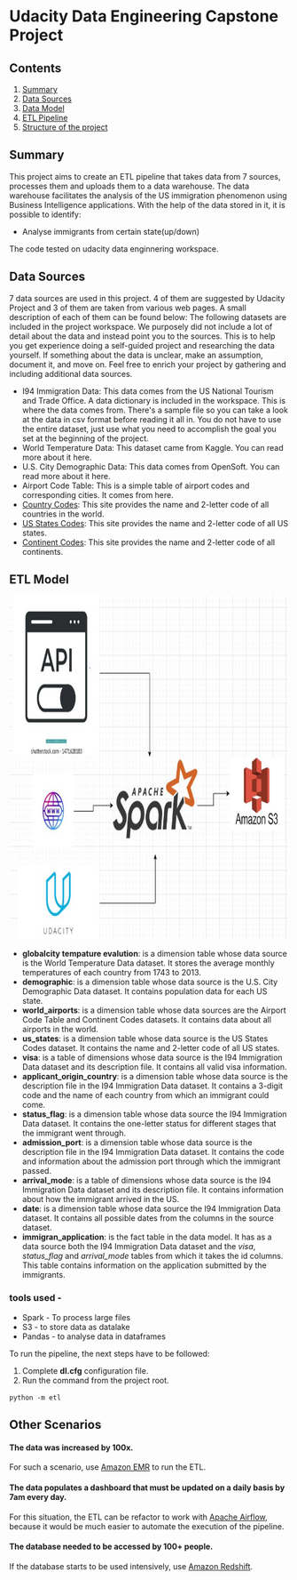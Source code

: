 # Udacity Data Engineering Capstone Project


## Contents

1. [Summary](#Summary)  
2. [Data Sources](#data-sources)  
3. [Data Model](#data-model)   
4. [ETL Pipeline](#etl-pipeline)
6. [Structure of the project](#structure-of-the-project)

## Summary

This project aims to create an ETL pipeline that takes data from 7 sources, processes them and uploads them to a data warehouse. The data warehouse facilitates the analysis of the US immigration phenomenon using Business Intelligence applications. With the help of the data stored in it, it is possible to identify:
-  Analyse immigrants from certain state(up/down)


The code tested on udacity data enginnering workspace.

## Data Sources

7 data sources are used in this project. 4 of them are suggested by Udacity  Project and 3 of them are taken from various web pages. A small description of each of them can be found below:
The following datasets are included in the project workspace. We purposely did not include a lot of detail about the data and instead point you to the sources. This is to help you get experience doing a self-guided project and researching the data yourself. If something about the data is unclear, make an assumption, document it, and move on. Feel free to enrich your project by gathering and including additional data sources.

- I94 Immigration Data: This data comes from the US National Tourism and Trade Office. A data dictionary is included in the workspace. This is where the data comes from. There's a sample file so you can take a look at the data in csv format before reading it all in. You do not have to use the entire dataset, just use what you need to accomplish the goal you set at the beginning of the project.
- World Temperature Data: This dataset came from Kaggle. You can read more about it here.
- U.S. City Demographic Data: This data comes from OpenSoft. You can read more about it here.
- Airport Code Table: This is a simple table of airport codes and corresponding cities. It comes from here.
- [Country Codes](https://countrycode.org/): This site provides the name and 2-letter code of all countries in the world.
- [US States Codes](https://www23.statcan.gc.ca/imdb/p3VD.pl?Function=getVD&TVD=53971):  This site provides the name and 2-letter code of all US states.
- [Continent Codes](https://www.php.net/manual/en/function.geoip-continent-code-by-name.php): This site provides the name and 2-letter code of all continents.

## ETL Model


<p align="center">
  <img width="712" height="618" src="docs/ETL_model.JPG">
</p> 


- **globalcity tempature evalution**: is a dimension table whose data source is the World Temperature Data dataset. It stores the average monthly temperatures of each country from 1743 to 2013.
- **demographic**: is a dimension table whose data source is the U.S. City Demographic Data dataset. It contains population data for each US state.
- **world_airports**: is a dimension table whose data sources are the Airport Code Table and Continent Codes datasets. It contains data about all airports in the world.
- **us_states**: is a dimension table whose data source is the US States Codes dataset. It contains the name and 2-letter code of all US states.
- **visa**: is a table of dimensions whose data source is the I94 Immigration Data dataset and its description file. It contains all valid visa information.
- **applicant_origin_country**: is a dimension table whose data source is the description file in the I94 Immigration Data dataset. It contains a 3-digit code and the name of each country from which an immigrant could come.
- **status_flag**: is a dimension table whose data source the I94 Immigration Data dataset. It contains the one-letter status for different stages that the immigrant went through.
- **admission_port**: is a dimension table whose data source is the description file in the I94 Immigration Data dataset. It contains the code and information about the admission port through which the immigrant passed.
- **arrival_mode**: is a table of dimensions whose data source is the I94 Immigration Data dataset and its description file. It contains information about how the immigrant arrived in the US.
- **date**: is a dimension table whose data source the I94 Immigration Data dataset. It contains all possible dates from the columns in the source dataset.
- **immigran_application**: is the fact table in the data model. It has as a data source both the I94 Immigration Data dataset and the *visa*, *status_flag* and *arrival_mode* tables from which it takes the id columns. This table contains information on the application submitted by the immigrants.





### tools used -

- Spark - To process large files
- S3 - to store data as datalake
- Pandas - to analyse data in dataframes

  
To run the pipeline, the next steps have to be followed:
1. Complete **dl.cfg** configuration file. 
2. Run the command from the project root.
```
python -m etl
```

## Other Scenarios

#### The data was increased by 100x.

For such a scenario, use [Amazon EMR](https://aws.amazon.com/emr/) to run the ETL.

#### The data populates a dashboard that must be updated on a daily basis by 7am every day.

For this situation, the ETL can be refactor to work with [Apache Airflow](https://airflow.apache.org/), because it would be much easier to automate the execution of the pipeline.

#### The database needed to be accessed by 100+ people.

If the database starts to be used intensively, use [Amazon Redshift](https://aws.amazon.com/redshift/).

